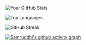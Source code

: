 ![Your GitHub Stats](https://github-readme-stats.vercel.app/api?username=Samruddhi-22&show_icons=true&theme=radical)


![Top Languages](https://github-readme-stats.vercel.app/api/top-langs/?username=Samruddhi-22&layout=compact&theme=radical)


![GitHub Streak](https://streak-stats.demolab.com?user=Samruddhi-22&theme=radical)


[![Samruddhi's github activity graph](https://github-readme-activity-graph.vercel.app/graph?username=Samruddhi-22&theme=radical)](https://github.com/Samruddhi-22/github-readme-activity-graph)
